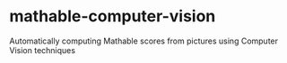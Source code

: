 # mathable-computer-vision
Automatically computing Mathable scores from pictures using Computer Vision techniques
